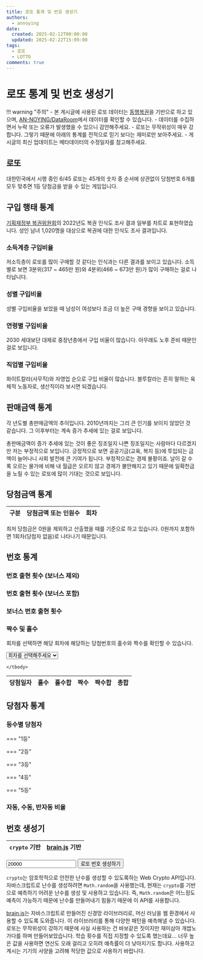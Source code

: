 ```yaml
---
title: 로또 통계 및 번호 생성기
authors:
  - annoying
date: 
  created: 2025-02-12T00:00:00
  updated: 2025-02-22T15:09:00
tags:
  - 로또
  - LOTTO
comments: true
---
```


<!-- more -->

<script defer src="//cdn.jsdelivr.net/npm/chart.js/dist/chart.umd.min.js"></script>
<!-- <script defer src="//unpkg.com/brain.js"></script> -->
<script>
    lottoData = [];

    const url = "https://cdn.jsdelivr.net/gh/AN-NOYING/DataRoom@latest/Blog/Analysis/lotto.csv";

    fetch(url)
        .then(response => response.text())
        .then(csvText => {
            const rows = csvText.trim().split('\n');
            const headers = rows[0].split(',').map(header => header.trim());

            lottoData = rows.slice(1).map(row => {
                const values = row.split(',');
                
                return headers.reduce((obj, key, idx) => {
                    obj[key] = values[idx]?.trim();
                    return obj;
                }, {});
            });

            console.log('CSV 데이터 불러오기 성공!');
        })
        .catch(err => {
            alert('CSV 데이터 불러오기에 실패하였습니다. 새로고침 또는 관리자 문의 바랍니다.');
        });
</script>

# 로또 통계 및 번호 생성기

!!! warning "주의"
    - 본 게시글에 사용된 로또 데이터는 [동행복권](https://dhlottery.co.kr/common.do?method=main "동행복권")을 기반으로 하고 있으며, [AN-NOYING/DataRoom](https://github.com/AN-NOYING/DataRoom)에서 데이터를 확인할 수 있습니다.
    - 데이터를 수집하면서 누락 또는 오류가 발생했을 수 있으니 감안해주세요.
    - 로또는 무작위성이 매우 강합니다. 그렇기 때문에 아래의 통계를 전적으로 믿기 보다는 재미로만 보아주세요.
    - 게시글의 최신 업데이트는 메타데이터의 수정일자를 참고해주세요.

## 로또

대한민국에서 시행 중인 6/45 로또는 45개의 숫자 중 순서에 상관없이 당첨번호 6개를 모두 맞추면 1등 당첨금을 받을 수 있는 게임입니다.

## 구입 행태 통계

[기획재정부 복권위원회](http://bokgwon.go.kr/post/postView.do?boardSeq=6&category=&pageNum=3&seq=7823 "기획재정부 복권위원회")의 2022년도 복권 인식도 조사 결과 일부를 차트로 표현하였습니다. 성인 남녀 1,020명을 대상으로 복권에 대한 인식도 조사 결과입니다.

### 소득계층 구입비율
<canvas id="lotto-1"></canvas>
<script>
    document.addEventListener('DOMContentLoaded', () => {
        const canvas = document.getElementById('lotto-1');
        if (canvas && Chart) {
            new Chart(canvas, {
                type: 'bar',
                data: {
                    labels: [ '1분위', '2분위', '3분위', '4분위', '5분위', '기타' ],
                    datasets: [
                        {
                            label: '2021년',
                            data: [ 2.2, 8.7, 29.6, 40.1, 7.5, 11.9 ]
                        },
                        {
                            label: '2022년',
                            data: [ 3.3, 17.7, 26.5, 39.0, 10.9, 2.6 ]
                        },
                    ]
                }
            });
        }
    });
</script>

저소득층이 로또를 많이 구매할 것 같다는 인식과는 다른 결과를 보이고 있습니다. 소득별로 보면 3분위(317 ~ 465만 원)와 4분위(466 ~ 673만 원)가 많이 구매하는 걸로 나타납니다.

### 성별 구입비율
<canvas id="lotto-2"></canvas>
<script>
    document.addEventListener('DOMContentLoaded', () => {
        const canvas = document.getElementById('lotto-2');
        if (canvas && Chart) {
            new Chart(canvas, {
                type: 'bar',
                data: {
                    labels: [ '남성', '여성' ],
                    datasets: [
                        {
                            label: '2021',
                            data: [ 56.8, 43.2 ]
                        },
                        {
                            label: '2022',
                            data: [ 55.2, 44.8 ]
                        }
                    ]
                }
            });
        }
    });
</script>

성별 구입비율을 보았을 때 남성이 여성보다 조금 더 높은 구매 경향을 보이고 있습니다.

### 연령별 구입비율
<canvas id="lotto-3"></canvas>
<script>
    document.addEventListener('DOMContentLoaded', () => {
        const canvas = document.getElementById('lotto-3');
        if (canvas && Chart) {
            new Chart(canvas, {
                type: 'bar',
                data: {
                    labels: [ '20대', '30대', '40대', '50대', '60세 이상' ],
                    datasets: [
                        {
                            label: '2021년',
                            data: [ 14.4, 16.2, 22.5, 21.5, 25.4 ]
                        },
                        {
                            label: '2022년',
                            data: [ 12.8, 15.2, 22.1, 22.5, 27.4 ]
                        }
                    ]
                }
            });
        }
    });
</script>

2030 세대보단 대체로 중장년층에서 구입 비율이 많습니다. 아무래도 노후 준비 때문인 걸로 보입니다.

### 직업별 구입비율
<canvas id="lotto-4"></canvas>
<script>
    document.addEventListener('DOMContentLoaded', () => {
        const canvas = document.getElementById('lotto-4');
        if (canvas && Chart) {
            new Chart(canvas, {
                type: 'bar',
                data: {
                    labels: [ '농/임/어업', '자영업', '블루칼라', '화이트칼라', '가정주부', '학생', '무직/기타' ],
                    datasets: [
                        {
                            label: '2021년',
                            data: [ 1.4, 19.0, 20.3, 34.5, 16.4, 4.2, 4.2 ]
                        },
                        {
                            label: '2022년',
                            data: [ 1.0, 20.2, 17.9, 32.1, 18.9, 4.9, 5.0 ]
                        }
                    ]
                }
            });
        }
    });
</script>

화이트칼라(사무직)와 자영업 순으로 구입 비율이 많습니다. 블루칼라는 흔히 말하는 육체적 노동자로, 생산직이라 보시면 되겠습니다.

## 판매금액 통계
<canvas id="lotto-5"></canvas>

각 년도별 총판매금액의 추이입니다. 2010년까지는 그리 큰 인기를 보이지 않았던 것 같습니다. 그 이후부터는 계속 증가 추세에 있는 걸로 보입니다.

총판매금액이 증가 추세에 있는 것이 좋은 징조일지 나쁜 징조일지는 사람마다 다르겠지만 저는 부정적으로 보입니다. 긍정적으로 보면 공공기금(교육, 복지 등)에 투입되는 금액이 늘어나니 사회 발전에 큰 기여가 됩니다. 부정적으로는 경제 불황이죠. 날이 갈 수록 오르는 물가에 비해 내 월급은 오르지 않고 경제가 불안해지고 있기 때문에 일확천금을 노릴 수 있는 로또에 많이 기대는 것으로 보입니다.

<script>
    document.addEventListener('DOMContentLoaded', () => {
        const canvas = document.getElementById('lotto-5');
        if (canvas && Chart) {
            const numberOfYears = new Date().getFullYear() - (2002 - 1);        // 연도 수
            let yearTotalArr = Array(numberOfYears).fill(0);                    // 연도별 총판매금액 배열

            // 연도별 총판매금액 산출
            for (let i = 0; i < lottoData.length; ++i) {
                const idx = new Date(lottoData[i]['date']).getFullYear() - 2002;
                yearTotalArr[idx] += parseInt(lottoData[i]['total'], 10);
            }

            new Chart(canvas, {
                type: 'bar',
                data: {
                    labels: Array.from({ length: numberOfYears }, (_, i) => (2002 + i).toString()),
                    datasets: [{
                        data: yearTotalArr,
                    }]
                },
                options: {
                    responsive: true,
                    plugins: {
                        legend: { display: false }
                    }
                }
            });
        }
    });
</script>

## 당첨금액 통계

<table id="lotto-table-1">
    <thead>
        <tr>
            <th>구분</th>
            <th>당첨금액 또는 인원수</th>
            <th>회차</th>
        </tr>
    </thead>
    <tbody>
    </tbody>
</table>

<script>
    document.addEventListener('DOMContentLoaded', () => {
        // 1등 인당 최고 및 최저 당첨금과 회차
        const result = lottoData.reduce((acc, { round, '1st_winnings': winnings }) => {
            winnings = parseInt(winnings, 10);
            if (winnings > acc.maxWinnings) {
                acc.maxWinnings = winnings;
                acc.maxRound = parseInt(round, 10);
            } else if (winnings > 0 && winnings < acc.minWinnings) {
                acc.minWinnings = winnings;
                acc.minRound = parseInt(round, 10);
            }

            return acc;
        }, { maxWinnings: -Infinity, maxRound: null, minWinnings: Infinity, minRound: null });

        // 1등 최다 당첨자 수
        const result2 = lottoData.reduce((acc, { round, '1st_num': _1stnum }) => {
            _1stnum = parseInt(_1stnum, 10);
            if (_1stnum > acc._1st_num) {
                acc._1st_num = _1stnum;
                acc.round = parseInt(round, 10);
            }
            
            return acc;
        }, { _1st_num: -Infinity, round: null });

        // TBODY 업데이트
        const tbody = document.querySelector('#lotto-table-1 tbody');
        if (tbody) {
            tbody.innerHTML = `
                <tr>
                    <td>1등 인당 최고 당첨금</td>
                    <td>${result.maxWinnings.toLocaleString()}원</td>
                    <td>${result.maxRound.toLocaleString()}회차</td>
                </tr>
                <tr>
                    <td>1등 인당 최저 당첨금</td>
                    <td>${result.minWinnings.toLocaleString()}원</td>
                    <td>${result.minRound.toLocaleString()}회차</td>
                </tr>
                <tr>
                    <td>1등 최다 당첨자 수</td>
                    <td>${result2._1st_num}명</td>
                    <td>${result2.round.toLocaleString()}회차</td>
                </tr>
            `;
        }
    });
</script>

최저 당첨금은 0원을 제외하고 산출했을 때를 기준으로 하고 있습니다. 0원까지 포함하면 1회차(당첨자 없음)로 나타나기 때문입니다.

## 번호 통계
### 번호 출현 횟수 (보너스 제외)
<canvas id="lotto-6"></canvas>
<p id="lotto-p-1"></p>
<script>
    document.addEventListener('DOMContentLoaded', () => {
        const canvas = document.getElementById('lotto-6');
        if (canvas && Chart) {
            // 45개의 요소와 각 번호별 출현 횟수 (보너스 제외)
            let freqNums = Array(45).fill(0);
            for (let i = 0; i < lottoData.length; ++i) {
                freqNums[parseInt(lottoData[i]['num1'], 10) - 1] += 1;
                freqNums[parseInt(lottoData[i]['num2'], 10) - 1] += 1;
                freqNums[parseInt(lottoData[i]['num3'], 10) - 1] += 1;
                freqNums[parseInt(lottoData[i]['num4'], 10) - 1] += 1;
                freqNums[parseInt(lottoData[i]['num5'], 10) - 1] += 1;
                freqNums[parseInt(lottoData[i]['num6'], 10) - 1] += 1;
            }

            // 차트
            new Chart(canvas, {
                type: 'bar',
                data: {
                    labels: Array.from({ length: 45 }, (_, i) => (i + 1).toString()),
                    datasets: [{
                        data: freqNums,
                        backgroundColor: Array.from({ length: 45 }, (_, i) => {
                            const num = i + 1;
                            if (num <= 10) return '#FCE38A';
                            else if (num <= 20) return '#91C8E4';
                            else if (num <= 30) return '#FF2E63';
                            else if (num <= 40) return '#526D82';
                            else return '#609966';
                        })
                    }],
                },
                options: {
                    responsive: true,
                    plugins: {
                        legend: { display: false }
                    },
                    scales: {
                        x: {
                            ticks: {
                                autoSkip: false,
                                maxRotation: 0,
                                minRotation: 0,
                                font: {
                                    size: 10
                                }
                            }
                        }
                    }
                }
            });

            // 상위 및 하위 6개
            const para = document.getElementById('lotto-p-1');
            if (para) {
                let topNum = '';
                freqNums.map((cnt, idx) => ({ number: idx + 1, cnt: cnt })).sort((a, b) => b.cnt - a.cnt).slice(0, 6).forEach(top => {
                    topNum += `${top.number}, `;
                });
                topNum = topNum.slice(0, -2);

                let bottomNum = '';
                freqNums.map((cnt, idx) => ({ number: idx + 1, cnt : cnt })).sort((a, b) => a.cnt - b.cnt).slice(0, 6).forEach(bottom => {
                    bottomNum += `${bottom.number}, `;
                });
                bottomNum = bottomNum.slice(0, -2);

                para.textContent = `보너스 번호를 제외하여 가장 많이 나온 상위 6개의 번호는 ${topNum}이고, 가장 적게 나온 하위 6개의 번호는 ${bottomNum}입니다.`;
            }
        }
    });
</script>

### 번호 출현 횟수 (보너스 포함)
<canvas id="lotto-7"></canvas>
<p id="lotto-p-2"></p>
<script>
    document.addEventListener('DOMContentLoaded', () => {
        const canvas = document.getElementById('lotto-7');
        if (canvas && Chart) {
            // 45개의 요소와 각 번호별 출현 횟수
            let freqNums = Array(45).fill(0);
            for (let i = 0; i < lottoData.length; ++i) {
                freqNums[parseInt(lottoData[i]['num1'], 10) - 1] += 1;
                freqNums[parseInt(lottoData[i]['num2'], 10) - 1] += 1;
                freqNums[parseInt(lottoData[i]['num3'], 10) - 1] += 1;
                freqNums[parseInt(lottoData[i]['num4'], 10) - 1] += 1;
                freqNums[parseInt(lottoData[i]['num5'], 10) - 1] += 1;
                freqNums[parseInt(lottoData[i]['num6'], 10) - 1] += 1;
                freqNums[parseInt(lottoData[i]['bonus_num'], 10) - 1] += 1;
            }

            // 차트
            new Chart(canvas, {
                type: 'bar',
                data: {
                    labels: Array.from({ length: 45 }, (_, i) => (i + 1).toString()),
                    datasets: [{
                        data: freqNums,
                        backgroundColor: Array.from({ length: 45 }, (_, i) => {
                            const num = i + 1;
                            if (num <= 10) return '#FCE38A';
                            else if (num <= 20) return '#91C8E4';
                            else if (num <= 30) return '#FF2E63';
                            else if (num <= 40) return '#526D82';
                            else return '#609966';
                        })
                    }],
                },
                options: {
                    responsive: true,
                    plugins: {
                        legend: { display: false }
                    },
                    scales: {
                        x: {
                            ticks: {
                                autoSkip: false,
                                maxRotation: 0,
                                minRotation: 0,
                                font: {
                                    size: 10
                                }
                            }
                        }
                    }
                }
            });

            // 상위 및 하위 6개
            const para = document.getElementById('lotto-p-2');
            if (para) {
                let topNum = '';
                freqNums.map((cnt, idx) => ({ number: idx + 1, cnt: cnt })).sort((a, b) => b.cnt - a.cnt).slice(0, 6).forEach(top => {
                    topNum += `${top.number}, `;
                });
                topNum = topNum.slice(0, -2);

                let bottomNum = '';
                freqNums.map((cnt, idx) => ({ number: idx + 1, cnt : cnt })).sort((a, b) => a.cnt - b.cnt).slice(0, 6).forEach(bottom => {
                    bottomNum += `${bottom.number}, `;
                });
                bottomNum = bottomNum.slice(0, -2);

                para.textContent = `보너스 번호를 포함하여 가장 많이 나온 상위 6개의 번호는 ${topNum}이고, 가장 적게 나온 하위 6개의 번호는 ${bottomNum}입니다.`;
            }
        }
    });
</script>

### 보너스 번호 출현 횟수
<canvas id="lotto-8"></canvas>
<p id="lotto-p-3"></p>
<script>
    document.addEventListener('DOMContentLoaded', () => {
        const canvas = document.getElementById('lotto-8');
        if (canvas && Chart) {
            // 45개의 요소와 각 번호별 출현 횟수
            let bonusNums = Array(45).fill(0);
            for (let i = 0; i < lottoData.length; ++i) { bonusNums[parseInt(lottoData[i]['bonus_num'], 10) - 1] += 1; }

            // 차트
            new Chart(canvas, {
                type: 'bar',
                data: {
                    labels: Array.from({ length: 45 }, (_, i) => (i + 1).toString()),
                    datasets: [{
                        data: bonusNums,
                        backgroundColor: Array.from({ length: 45 }, (_, i) => {
                            const num = i + 1;
                            if (num <= 10) return '#FCE38A';
                            else if (num <= 20) return '#91C8E4';
                            else if (num <= 30) return '#FF2E63';
                            else if (num <= 40) return '#526D82';
                            else return '#609966';
                        })
                    }],
                },
                options: {
                    responsive: true,
                    plugins: {
                        legend: { display: false }
                    },
                    scales: {
                        x: {
                            ticks: {
                                autoSkip: false,
                                maxRotation: 0,
                                minRotation: 0,
                                font: {
                                    size: 10
                                }
                            }
                        }
                    }
                }
            });            

            // 상위 및 하위 6개
            const para = document.getElementById('lotto-p-3');
            if (para) {
                let topNum = '';
                bonusNums.map((cnt, idx) => ({ number: idx + 1, cnt: cnt })).sort((a, b) => b.cnt - a.cnt).slice(0, 6).forEach(top => {
                    topNum += `${top.number}, `;
                });
                topNum = topNum.slice(0, -2);

                let bottomNum = '';
                bonusNums.map((cnt, idx) => ({ number: idx + 1, cnt : cnt })).sort((a, b) => a.cnt - b.cnt).slice(0, 6).forEach(bottom => {
                    bottomNum += `${bottom.number}, `;
                });
                bottomNum = bottomNum.slice(0, -2);

                para.textContent = `보너스 번호로 가장 많이 나온 상위 6개의 번호는 ${topNum}이고, 가장 적게 나온 하위 6개의 번호는 ${bottomNum}입니다.`;
            }
        }
    });
</script>

### 짝수 및 홀수
회차를 선택하면 해당 회차에 해당하는 당첨번호의 홀수와 짝수를 확인할 수 있습니다.

<select id="lotto-select-1">
    <option value="" disabled selected>회차를 선택해주세요</option>
</select>
<table id="lotto-table-2">
    <thead>
        <tr>
            <th>당첨일자</th>
            <th>홀수</th>
            <th>홀수합</th>
            <th>짝수</th>
            <th>짝수합</th>
            <th>총합</th>
        </tr>
    </thead>
    <tbody>
        
    </tbody>
</table>
<script>
    document.addEventListener('DOMContentLoaded', () => {
        // 회차 추가
        const select = document.getElementById('lotto-select-1');
        if (select) {
            for (let i = 0; i < lottoData.length; ++i) {
                const newOpt = document.createElement('option');
                newOpt.value = i;
                newOpt.textContent = `${i + 1}회차`;

                select.appendChild(newOpt);
            }
        }
        
        // SELECT 값 변경
        select.addEventListener('change', () => {
            // TABLE
            const table = document.getElementById('lotto-table-2');
            if (!table) return;
            
            // TBODY 내 모든 요소 제거
            const tbody = table.querySelector('tbody');
            if (tbody) { tbody.innerHTML = ''; }

            // 홀짝 구분 및 합
            let even = [];
            let odd = [];
            let evenTotal = 0, oddTotal = 0;

            for (let i = 0; i < 6; ++i) {
                let num = lottoData[select.value][`num${i+1}`];
                // 홀수
                if (num & 1) {
                    even.push(num);
                    evenTotal += parseInt(num, 10);
                } else {
                    odd.push(num);
                    oddTotal += parseInt(num, 10);
                }
            }
            

            // 추가
            const tr = document.createElement('tr');
            tr.innerHTML = `
                <td>${lottoData[select.value]['date']}</td>
                <td>${even}</td>
                <td>${evenTotal}</td>
                <td>${odd}</td>
                <td>${oddTotal}</td>
                <td>${evenTotal + oddTotal}</td>
            `;
            tbody.appendChild(tr);
        });
    });
</script>

## 당첨자 통계
### 등수별 당첨자
=== "1등"
    <p id="lotto-p-4"></p>
=== "2등"
    <p id="lotto-p-5"></p>
=== "3등"
    <p id="lotto-p-6"></p>
=== "4등"
    <p id="lotto-p-7"></p>
=== "5등"
    <p id="lotto-p-8"></p>

<script>
    document.addEventListener('DOMContentLoaded', () => {
        const para1 = document.getElementById('lotto-p-4');
        if (para1) {
            // 1등 당첨자 수 배열
            const _1stNumArr = lottoData.map(data => parseInt(data['1st_num'], 10)).sort((a, b) => a - b);
            
            // 최솟값과 최댓값
            const minVal = _1stNumArr[0];
            const maxVal = _1stNumArr[_1stNumArr.length - 1];

            // 평균
            let sum = 0;
            for (let i = 0; i < _1stNumArr.length; ++i) {
                sum += _1stNumArr[i];
            }
            const meanVal = sum / _1stNumArr.length;
            
            para1.textContent = `가장 적게 나온 1등 당첨자 수는 ${minVal.toLocaleString()}명이고, 가장 많이 나온 당첨자 수는 ${maxVal.toLocaleString()}명입니다. 평균 ${meanVal.toFixed(2)}명 당첨되고 있습니다.`;
        }
        
        const para2 = document.getElementById('lotto-p-5');
        if (para2) {
            // 2등 당첨자 수 배열
            const _2ndNumArr = lottoData.map(data => parseInt(data['2nd_num'], 10)).sort((a, b) => a - b);
            
            // 최솟값과 최댓값
            const minVal = _2ndNumArr[0];
            const maxVal = _2ndNumArr[_2ndNumArr.length - 1];

            // 평균
            let sum = 0;
            for (let i = 0; i < _2ndNumArr.length; ++i) {
                sum += _2ndNumArr[i];
            }
            const meanVal = sum / _2ndNumArr.length;
            
            para2.textContent = `가장 적게 나온 2등 당첨자 수는 ${minVal.toLocaleString()}명이고, 가장 많이 나온 당첨자 수는 ${maxVal.toLocaleString()}명입니다. 평균 ${meanVal.toFixed(2)}명 당첨되고 있습니다.`;
        }
        
        const para3 = document.getElementById('lotto-p-6');
        if (para3) {
            // 3등 당첨자 수 배열
            const _3rdNumArr = lottoData.map(data => parseInt(data['3rd_num'], 10)).sort((a, b) => a - b);
            
            // 최솟값과 최댓값
            const minVal = _3rdNumArr[0];
            const maxVal = _3rdNumArr[_3rdNumArr.length - 1];

            // 평균
            let sum = 0;
            for (let i = 0; i < _3rdNumArr.length; ++i) {
                sum += _3rdNumArr[i];
            }
            const meanVal = sum / _3rdNumArr.length;
            
            para3.textContent = `가장 적게 나온 3등 당첨자 수는 ${minVal.toLocaleString()}명이고, 가장 많이 나온 당첨자 수는 ${maxVal.toLocaleString()}명입니다. 평균 ${meanVal.toFixed(2)}명 당첨되고 있습니다.`;
        }
        
        const para4 = document.getElementById('lotto-p-7');
        if (para4) {
            // 4등 당첨자 수 배열
            const _4thNumArr = lottoData.map(data => parseInt(data['4th_num'], 10)).sort((a, b) => a - b);
            
            // 최솟값과 최댓값
            const minVal = _4thNumArr[0];
            const maxVal = _4thNumArr[_4thNumArr.length - 1];

            // 평균
            let sum = 0;
            for (let i = 0; i < _4thNumArr.length; ++i) {
                sum += _4thNumArr[i];
            }
            const meanVal = sum / _4thNumArr.length;
            
            para4.textContent = `가장 적게 나온 4등 당첨자 수는 ${minVal.toLocaleString()}명이고, 가장 많이 나온 당첨자 수는 ${maxVal.toLocaleString()}명입니다. 평균 ${meanVal.toFixed(2)}명 당첨되고 있습니다.`;
        }
        
        const para5 = document.getElementById('lotto-p-8');
        if (para5) {
            // 4등 당첨자 수 배열
            const _5thNumArr = lottoData.map(data => parseInt(data['5th_num'], 10)).sort((a, b) => a - b);
            
            // 최솟값과 최댓값
            const minVal = _5thNumArr[0];
            const maxVal = _5thNumArr[_5thNumArr.length - 1];

            // 평균
            let sum = 0;
            for (let i = 0; i < _5thNumArr.length; ++i) {
                sum += _5thNumArr[i];
            }
            const meanVal = sum / _5thNumArr.length;
            
            para5.textContent = `가장 적게 나온 5등 당첨자 수는 ${minVal.toLocaleString()}명이고, 가장 많이 나온 당첨자 수는 ${maxVal.toLocaleString()}명입니다. 평균 ${meanVal.toFixed(2)}명 당첨되고 있습니다.`;
        }
    });
</script>

### 자동, 수동, 반자동 비율
<canvas id="lotto-9"></canvas>
<p id="lotto-p-9"></p>
<script>
    document.addEventListener('DOMContentLoaded', () => {
        const canvas = document.getElementById('lotto-9');
        if (canvas && Chart) {
            let autoCnt = 0;
            let manualCnt = 0;
            let semiAutoCnt = 0;
            for (let i = 0; i < lottoData.length; ++i) {
                autoCnt += parseInt(lottoData[i]['auto'], 10) || 0;
                manualCnt += parseInt(lottoData[i]['manual'], 10) || 0;
                semiAutoCnt += parseInt(lottoData[i]['semi_auto'], 10) || 0;
            }
            
            const total = autoCnt + manualCnt + semiAutoCnt;

            // 차트
            new Chart(canvas, {
                type: 'pie',
                data: {
                    labels: [ '자동', '수동', '반자동' ],
                    datasets: [{
                        data: [ autoCnt, manualCnt, semiAutoCnt ]
                    }],
                },
                options: {
                    responsive: true
                }
            });

            const para = document.getElementById('lotto-p-9');
            if (para) {
                para.textContent = `로또 1등 당첨자 중 자동의 당첨자 비율은 ${((autoCnt / total) * 100).toFixed(2)}%이고, 수동은 ${((manualCnt / total) * 100).toFixed(2)}%, 반자동은 ${((semiAutoCnt / total) * 100).toFixed(2)}%입니다. 대부분 자동 당첨자가 많습니다.`;
            }
        }
    });
</script>

## 번호 생성기
<table id="lotto-table-3">
    <thead>
        <tr>
            <th><code>crypto</code> 기반</th>
            <th><a href="https://github.com/BrainJS/brain.js" title="brain.js">brain.js</a> 기반</th>
        </tr>
    </thead>
    <tbody></tbody>
</table>
<input type="number" id="brainjs-iters" min="1" value="20000">
<button type="button" id="lotto-generate-btn" class="md-button">로또 번호 생성하기</button>

`crypto`는 암호학적으로 안전한 난수를 생성할 수 있도록하는 Web Crypto API입니다. 자바스크립트로 난수를 생성하려면 `Math.random`을 사용했는데, 현재는 `crypto`를 기반으로 예측하기 어려운 난수를 생성 및 사용하고 있습니다. 즉, `Math.random`은 어느정도 예측이 가능하기 때문에 난수를 만들어내기 힘들기 때문에 이 API를 사용합니다.

[brain.js](https://github.com/BrainJS/brain.js "brain.js")는 자바스크립트로 만들어진 신경망 라이브러리로, 머신 러닝을 웹 환경에서 사용할 수 있도록 도와줍니다. 이 라이브러리를 통해 다양한 패턴을 예측해낼 수 있습니다. 로또는 무작위성이 강하기 때문에 사실 사용하는 건 바보같은 짓이지만 재미삼아 개쌉노가다를 하며 만들어보았습니다. 학습 횟수를 직접 지정할 수 있도록 했는데요... 너무 높은 값을 사용하면 연산도 오래 걸리고 오히려 예측률이 더 낮아지기도 합니다. 사용하고 계시는 기기의 사양을 고려해 적당한 값으로 사용하기 바랍니다.

<script>
    const worker = new Worker('/javascripts/worker.js');
    worker.onmessage = e => {
        const data = e.data;

        switch (data.dir) {
            case 'STAT': {
                switch (data.post) {
                    case 'LOTTO': {
                        // BRAINJS
                        const output = data.payload.output;
                        let brainJSNums = Array.from(output).map((value, index) => ({ value, index: index + 1})).sort((a, b) => b.value - a.value).slice(0, 6).map(item => item.index).sort((a, b) => a - b);

                        // TBODY
                        const tbody = document.querySelector('#lotto-table-3 tbody');
                        if (tbody) {
                            tbody.innerHTML = `
                                <tr>
                                    <td>${data.payload.cryptoNums}</td>
                                    <td>${brainJSNums}</td>
                                </tr>
                            `;
                        }

                        alert('신경망 훈련 및 예측이 완료되었습니다.');
                    } break;
                }
            } break;
        }
    };
    
    document.addEventListener('DOMContentLoaded', () => {
        const btn = document.getElementById('lotto-generate-btn');
        if (btn) {
            btn.addEventListener('click', () => {
                alert('신경망 훈련 및 예측을 시작합니다. 학습 횟수가 높을 경우 시간이 꽤 소요될 수 있습니다. 백그라운드에서 연산 작업이 수행되며, 완료될 시 알림 창을 띄웁니다.');

                worker.postMessage({ 
                    dir: 'STAT', 
                    post: 'LOTTO',
                    payload: {
                        lottoData: lottoData, 
                        iters: parseInt(document.getElementById('brainjs-iters').value, 10), 
                    }
                });
            });
        }
    });
</script>